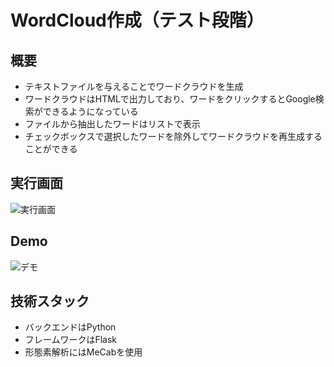 # WordCloud作成（テスト段階）
## 概要
* テキストファイルを与えることでワードクラウドを生成
* ワードクラウドはHTMLで出力しており、ワードをクリックするとGoogle検索ができるようになっている
* ファイルから抽出したワードはリストで表示
* チェックボックスで選択したワードを除外してワードクラウドを再生成することができる
  
## 実行画面
![実行画面](https://github.com/user-attachments/assets/e3f4d4f2-ffab-48da-a349-13d197befe0d)

## Demo
![デモ](https://github.com/user-attachments/assets/46b33579-7b94-4869-b254-a6942c22abe5)

## 技術スタック
* バックエンドはPython
* フレームワークはFlask
* 形態素解析にはMeCabを使用
